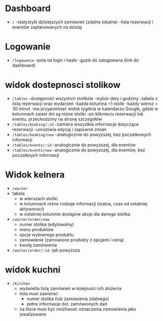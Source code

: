 # Dashboard

- `/`
  -statystyki dzisiejszych zamówień (zdalne lokalne)
  -lista rezerwacji i eventów zaplanowanych na dzisiaj

# Logowanie

- `/logowanie`
  -pola na login i hasło
  -guzik do zalogowana (link do dashboard)

# widok dostepnosci stolikow

- `/tables`
  -dostępność wszystich stolików
  -wybór daty i godziny
  -tabela z listą rezerwacji oraz wydarzeń
  -każda kolumna =1 stolik
  -każdy wiersz = 30 minut
  -ma przypominać widok tygdnia w kalendarzu Google, gdzie w kolumnach zaiast dni są różne stoliki
  -po kliknieciu rezerwacji lub eventu, przechodzimy na stronę szczegółów
- `/tables/booking/:id`
  -zamiera wszystkie informacje dotyczące rezerwacji
  -umozliwia edycję i zapisanie zmian
- `/tables/booking/new`
  -analogicznie do powyzszej, bez poczatkowych informacji
- `/tables/events/:id`
  -analogicznie do powyzszej, dla eventów
- `/tables/events/new`
  -analogicznie do powyzszej, dla eventów, bez poczatkoych informacji

# Widok kelnera

- `/waiter`
- tabela
  - w wierszach stoliki
  - w kolumnach różne rodzaje informacji (status, czas od ostatniej aktywności)
  - w ostatniej kolumnie dostępne akcje dla danego stolika
- `/waiter/order/new`
  - numer stolika (edytowalny)
  - menu produktów
  - opcje wybranego produktu
  - zamowienie (zamowione produkty z opcjami i ceną)
  - kwotę zamówienia
- `/waiter/order/:id`
  -jak powyższa

# widok kuchni

- `/kitchen`
  - wyświetla listę zamówień w kolejności ich złożenia
  - lista musi zawierać:
    - numer stolika (lub zamówienia zdalnego)
    - pełne informacje dot. zamówionych dań
  - na liście musi być możliwość oznaczenia zamowienia jako zrealizowane
